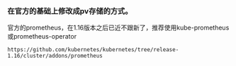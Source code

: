 ### 在官方的基础上修改成pv存储的方式。
官方的prometheus，在1.16版本之后已近不跟新了，推荐使用kube-prometheus或prometheus-operator
```console
https://github.com/kubernetes/kubernetes/tree/release-1.16/cluster/addons/prometheus
```
